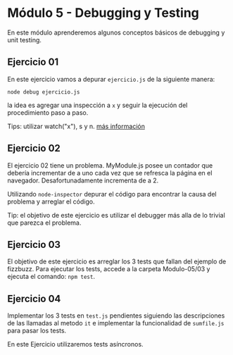 # Módulo 5 - Debugging y Testing

En este módulo aprenderemos algunos conceptos básicos de debugging y unit testing.

## Ejercicio 01

En este ejercicio vamos a depurar ```ejercicio.js``` de la siguiente manera:

```
node debug ejercicio.js
```
la idea es agregar una inspección a ```x``` y seguir la ejecución del procedimiento paso a paso.

Tips: utilizar watch("x"), s y n. [más información](http://nodejs.org/api/debugger.html)

## Ejercicio 02

El ejercicio 02 tiene un problema. MyModule.js posee un contador que debería incrementar de a uno cada vez que se refresca la página en el navegador. Desafortunadamente incrementa de a 2.

Utilizando ```node-inspector``` depurar el código para encontrar la causa del problema y arreglar el código. 

Tip: el objetivo de este ejercicio es utilizar el debugger más alla de lo trivial que parezca el problema.

## Ejercicio 03

El objetivo de este ejercicio es arreglar los 3 tests que fallan del ejemplo de fizzbuzz. Para ejecutar los tests, accede a la carpeta Modulo-05/03 y ejecuta el comando: ```npm test```.

## Ejercicio 04

Implementar los 3 tests en ```test.js``` pendientes siguiendo las descripciones de las llamadas al metodo ```it``` e implementar la funcionalidad de ```sumfile.js``` para pasar los tests.

En este Ejercicio utilizaremos tests asíncronos.